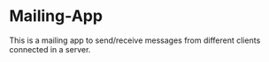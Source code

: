 # Mailing-App
This is a mailing app to send/receive messages from different clients connected in a server.
